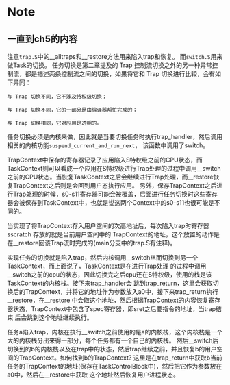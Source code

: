 # Note

## 一直到ch5的内容
注意`trap.S`中的__alltraps和__restore方法用来陷入trap和恢复。
而`switch.S`用来做Task的切换。
任务切换是第二章提及的 Trap 控制流切换之外的另一种异常控制流，都是描述两条控制流之间的切换，如果将它和 Trap 切换进行比较，会有如下异同：

    与 Trap 切换不同，它不涉及特权级切换；

    与 Trap 切换不同，它的一部分是由编译器帮忙完成的；

    与 Trap 切换相同，它对应用是透明的。

任务切换必须是内核来做，因此就是当要切换任务时执行trap_handler，然后调用相关的内核功能`suspend_current_and_run_next`，
该函数中调用了switch。

TrapContext中保存的寄存器记录了应用陷入S特权级之前的CPU状态，而TaskContext则可以看成一个应用在S特权级进行Trap处理的过程中调用__switch之前的CPU状态。当恢复TaskContext之后会继续进行Trap处理，而__restore恢复TrapContext之后则是会回到用户态执行应用。
另外，保存TrapContext之后进行Trap处理的时候，s0-s11寄存器可能会被覆盖，后面进行任务切换时这些寄存器会被保存到TaskContext中，也就是说这两个Context中的s0-s11也很可能是不同的。


当实现了将TrapContext存入用户空间的次高地址后，每次陷入trap时寄存器sscratch 存放的就是当前用户空间中的
TrapContext的地址，这个放置的动作是在__restore回该Trap流时完成的(main分支中的trap.S有注释)。

实现任务的切换就是陷入trap，然后内核调用__switch从而切换到另一个TaskContext，而上面说了，TaskContext是在进行Trap处理
的过程中调用__switch之前的cpu的状态，因此切换完之后cpu还在S特权级，使用的栈是该TaskContext的内核栈。接下来trap_handler会
跳到trap_return，这里会获取切换后的TrapContext，并将它的地址作为参数放入a0中，接下来trap_return执行__restore，在__restore
中会取这个地址，然后根据TrapContext的内容恢复寄存器状态，TrapContext中包含了spec寄存器，即sret之后要指令的地址，当trap结束
后会跳到这个地址继续执行。

任务a陷入trap，内核在执行__switch之前使用的是a的内核栈，这个内核栈是一个大的内核栈分出来得一部分，每个任务都有一个自己的内核栈。
然后__switch后切换到的b的内核栈以及在trap中的状态，然后trap继续之前，并且恢复b的用户空间的TrapContext。如何找到b的TrapContext?
这里是在trap_return中获取b当前任务的TrapContext的地址(保存在TaskControlBlock中)，然后把它作为参数放在a0中，然后在__restore中获取
这个地址然后恢复用户进程状态。

